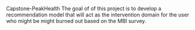 Capstone-PeakHealth
The goal of of this project is to develop a recommendation model that will act as the intervention domain for the user who might be might burned out based on the MBI survey.